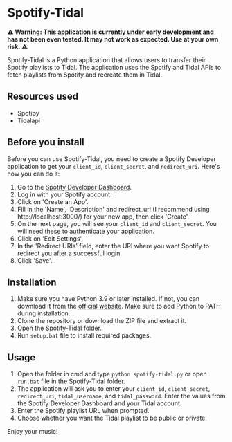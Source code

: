 # Spotify-Tidal

**⚠️ Warning: This application is currently under early development and has not been even tested. It may not work as expected. Use at your own risk. ⚠️**

Spotify-Tidal is a Python application that allows users to transfer their Spotify playlists to Tidal. The application uses the Spotify and Tidal APIs to fetch playlists from Spotify and recreate them in Tidal.

## Resources used
- Spotipy
- Tidalapi

## Before you install

Before you can use Spotify-Tidal, you need to create a Spotify Developer application to get your `client_id`, `client_secret`, and `redirect_uri`. Here's how you can do it:

1. Go to the [Spotify Developer Dashboard](https://developer.spotify.com/dashboard/).
2. Log in with your Spotify account.
3. Click on 'Create an App'.
4. Fill in the 'Name', 'Description' and redirect_uri (I recommend using http://localhost:3000/) for your new app, then click 'Create'.
5. On the next page, you will see your `client_id` and `client_secret`. You will need these to authenticate your application.
6. Click on 'Edit Settings'.
7. In the 'Redirect URIs' field, enter the URI where you want Spotify to redirect you after a successful login.
8. Click 'Save'.

## Installation

1. Make sure you have Python 3.9 or later installed. If not, you can download it from the [official website](https://www.python.org/downloads/). Make sure to add Python to PATH during installation.
2. Clone the repository or download the ZIP file and extract it.
3. Open the Spotify-Tidal folder.
4. Run `setup.bat` file to install required packages.

## Usage

1. Open the folder in cmd and type `python spotify-tidal.py` or open `run.bat` file in the Spotify-Tidal folder.
2. The application will ask you to enter your `client_id`, `client_secret`, `redirect_uri`, `tidal_username`, and `tidal_password`. Enter the values from the Spotify Developer Dashboard and your Tidal account.
3. Enter the Spotify playlist URL when prompted.
4. Choose whether you want the Tidal playlist to be public or private.

Enjoy your music!